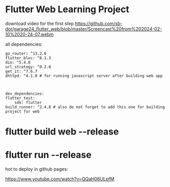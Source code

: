 # Flutter Web Learning Project



download video for the first step
https://github.com/sb-dor/garage24_flutter_web/blob/master/Screencast%20from%202024-02-10%2020-24-07.webm

all dependencies:
    
    go_router: ^13.2.0
    flutter_bloc: ^8.1.3
    dio: ^5.4.0
    url_strategy: ^0.2.0
    get_it: ^7.6.7
    dhttpd: ^4.1.0 # for running javascript server after building web app



    dev_dependencies:
    flutter_test:
        sdk: flutter
    build_runner: ^2.4.8 # also do not forget to add this one for building project for web



#  flutter build web --release
#  flutter run --release


hot to deploy in github pages:

https://www.youtube.com/watch?v=QQaH06ULpfM